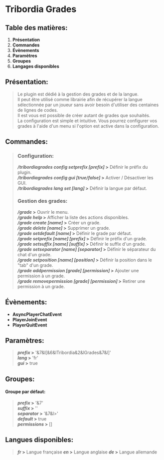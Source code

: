 # Tribordia Grades
## Table des matières:
1. **Présentation**
2. **Commandes**
3. **Évènements**
4. **Paramètres**
5. **Groupes**
6. **Langages disponibles**
## Présentation:
> Le plugin est dédié à la gestion des grades et de la langue.  
> Il peut être utilisé comme librairie afin de récupérer la langue sélectionnée par un joueur sans avoir besoin d'utiliser des centaines de lignes de codes.  
> Il est vous est possible de créer autant de grades que souhaités.  
> La configuration est simple et intuitive. Vous pourrez configurer vos grades à l'aide d'un menu si l'option est active dans la configuration.
## Commandes:
> ### Configuration:
> ***/tribordiagrades config setprefix [prefix]* >** Définir le préfix du plugin.  
> ***/tribordiagrades config gui [true/false]* >** Activer / Désactiver les GUI.  
> ***/tribordiagrades lang set [lang]* >** Définir la langue par défaut.  
> ### Gestion des grades:
> ***/grade* >** Ouvrir le menu.  
> ***/grade help* >** Afficher la liste des actions disponibles.  
> ***/grade create [name]* >** Créer un grade.  
> ***/grade delete [name]* >** Supprimer un grade.  
> ***/grade setdefault [name]* >** Définir le grade par défaut.  
> ***/grade setprefix [name] [prefix]* >** Définir le préfix d'un grade.  
> ***/grade setsuffix [name] [suffix]* >** Définir le suffix d'un grade.  
> ***/grade setseparator [name] [separator]* >** Définir le séparateur du chat d'un grade.  
> ***/grade setposition [name] [position]* >** Définir la position dans le "tab" d'un grade.  
> ***/grade addpermission [grade] [permission]* >** Ajouter une permission à un grade.  
> ***/grade removepermission [grade] [permission]* >** Retirer une permission à un grade.  
## Évènements:
- **AsyncPlayerChatEvent**
- **PlayerJoinEvent**
- **PlayerQuitEvent**
## Paramètres:
> ***prefix* >** '&7&l[&6&lTribordia&2&lGrades&7&l]'  
> ***lang* >** 'fr'  
> ***gui* >** true  
## Groupes:
#### Groupe par défaut:
> ***prefix* >** '&7'  
> ***suffix* >** ''  
> ***separator* >** '&7&l>'  
> ***default* >** true  
> ***permissions* >** []  
## Langues disponibles:
> ***fr* >** Langue française
> ***en* >** Langue anglaise
> ***de* >** Langue allemande